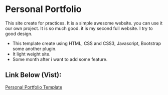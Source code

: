 # Personal Portfolio
This site create for practices. It is a simple awesome website. you can use it our own project. It is so much good. it is my second full website. I try to good design.

* This template create using HTML, CSS and CSS3, Javascript, Bootstrap some another plugin.
* It light weight site.
* Some month after i want to add some feature.

## Link Below (Vist):

[Personal Portfolio Template]()

